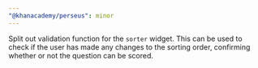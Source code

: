 ```yaml
---
"@khanacademy/perseus": minor
---
```


Split out validation function for the `sorter` widget. This can be used to check if the user has made any changes to the sorting order, confirming whether or not the question can be scored.
